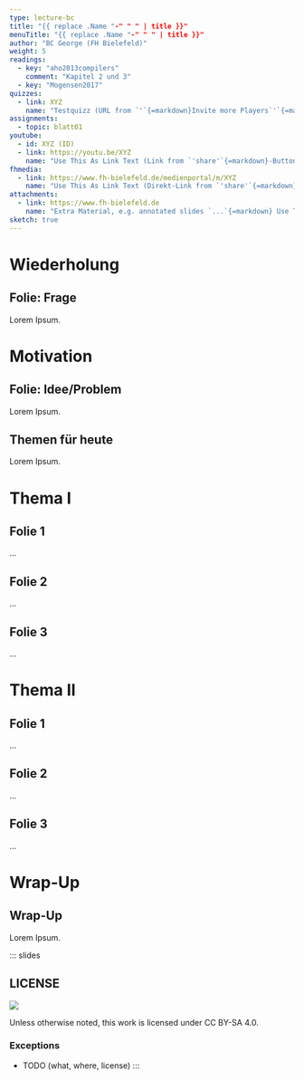 ```yaml
---
type: lecture-bc
title: "{{ replace .Name "-" " " | title }}"
menuTitle: "{{ replace .Name "-" " " | title }}"
author: "BC George (FH Bielefeld)"
weight: 5
readings:
  - key: "aho2013compilers"
    comment: "Kapitel 2 und 3"
  - key: "Mogensen2017"
quizzes:
  - link: XYZ
    name: "Testquizz (URL from `'`{=markdown}Invite more Players`'`{=markdown})"
assignments:
  - topic: blatt01
youtube:
  - id: XYZ (ID)
  - link: https://youtu.be/XYZ
    name: "Use This As Link Text (Link from `'share'`{=markdown}-Button)"
fhmedia:
  - link: https://www.fh-bielefeld.de/medienportal/m/XYZ
    name: "Use This As Link Text (Direkt-Link from `'share'`{=markdown}-Button)"
attachments:
  - link: https://www.fh-bielefeld.de
    name: "Extra Material, e.g. annotated slides `...`{=markdown} Use This As Link Text"
sketch: true
---
```



# Wiederholung

## Folie: Frage
Lorem Ipsum.



# Motivation

## Folie: Idee/Problem
Lorem Ipsum.

## Themen für heute
Lorem Ipsum.



# Thema I

## Folie 1
...

## Folie 2
...

## Folie 3
...



# Thema II

## Folie 1
...

## Folie 2
...

## Folie 3
...



# Wrap-Up
## Wrap-Up
Lorem Ipsum.







<!-- DO NOT REMOVE - THIS IS A LAST SLIDE TO INDICATE THE LICENSE AND POSSIBLE EXCEPTIONS (IMAGES, ...). -->
::: slides
## LICENSE
![](https://licensebuttons.net/l/by-sa/4.0/88x31.png)

Unless otherwise noted, this work is licensed under CC BY-SA 4.0.

### Exceptions
*   TODO (what, where, license)
:::
